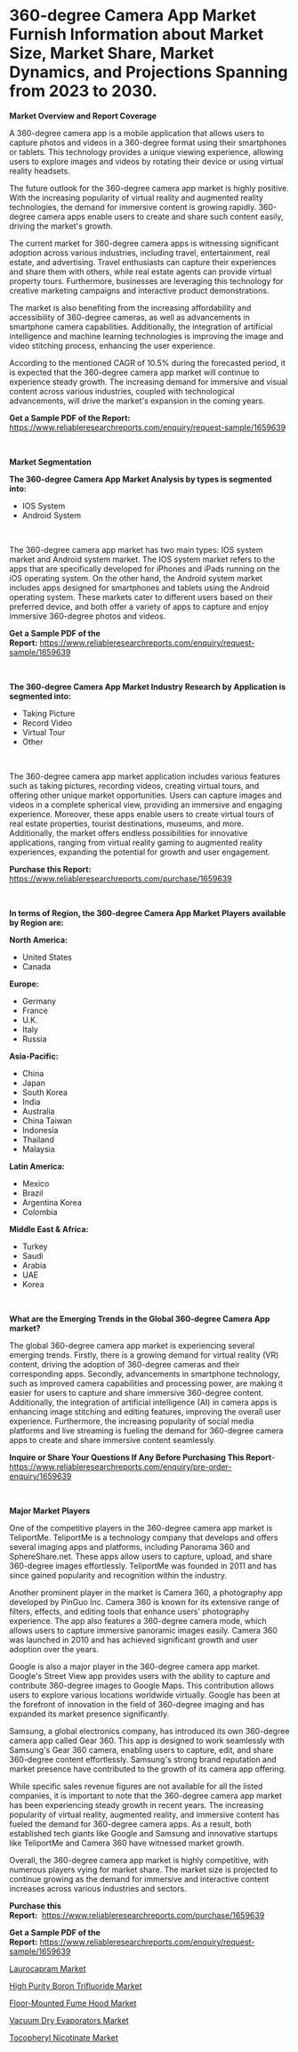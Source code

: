 <p><h1>360-degree Camera App Market Furnish Information about Market Size, Market Share, Market Dynamics, and Projections Spanning from 2023 to 2030.</h1></p><p><strong>Market Overview and Report Coverage</strong></p>
<p><p>A 360-degree camera app is a mobile application that allows users to capture photos and videos in a 360-degree format using their smartphones or tablets. This technology provides a unique viewing experience, allowing users to explore images and videos by rotating their device or using virtual reality headsets.</p><p>The future outlook for the 360-degree camera app market is highly positive. With the increasing popularity of virtual reality and augmented reality technologies, the demand for immersive content is growing rapidly. 360-degree camera apps enable users to create and share such content easily, driving the market's growth.</p><p>The current market for 360-degree camera apps is witnessing significant adoption across various industries, including travel, entertainment, real estate, and advertising. Travel enthusiasts can capture their experiences and share them with others, while real estate agents can provide virtual property tours. Furthermore, businesses are leveraging this technology for creative marketing campaigns and interactive product demonstrations.</p><p>The market is also benefiting from the increasing affordability and accessibility of 360-degree cameras, as well as advancements in smartphone camera capabilities. Additionally, the integration of artificial intelligence and machine learning technologies is improving the image and video stitching process, enhancing the user experience.</p><p>According to the mentioned CAGR of 10.5% during the forecasted period, it is expected that the 360-degree camera app market will continue to experience steady growth. The increasing demand for immersive and visual content across various industries, coupled with technological advancements, will drive the market's expansion in the coming years.</p></p>
<p><strong>Get a Sample PDF of the Report:</strong> <a href="https://www.reliableresearchreports.com/enquiry/request-sample/1659639">https://www.reliableresearchreports.com/enquiry/request-sample/1659639</a></p>
<p>&nbsp;</p>
<p><strong>Market Segmentation</strong></p>
<p><strong>The 360-degree Camera App Market Analysis by types is segmented into:</strong></p>
<p><ul><li>IOS System</li><li>Android System</li></ul></p>
<p>&nbsp;</p>
<p><p>The 360-degree camera app market has two main types: IOS system market and Android system market. The IOS system market refers to the apps that are specifically developed for iPhones and iPads running on the iOS operating system. On the other hand, the Android system market includes apps designed for smartphones and tablets using the Android operating system. These markets cater to different users based on their preferred device, and both offer a variety of apps to capture and enjoy immersive 360-degree photos and videos.</p></p>
<p><strong>Get a Sample PDF of the Report:</strong>&nbsp;<a href="https://www.reliableresearchreports.com/enquiry/request-sample/1659639">https://www.reliableresearchreports.com/enquiry/request-sample/1659639</a></p>
<p>&nbsp;</p>
<p><strong>The 360-degree Camera App Market Industry Research by Application is segmented into:</strong></p>
<p><ul><li>Taking Picture</li><li>Record Video</li><li>Virtual Tour</li><li>Other</li></ul></p>
<p>&nbsp;</p>
<p><p>The 360-degree camera app market application includes various features such as taking pictures, recording videos, creating virtual tours, and offering other unique market opportunities. Users can capture images and videos in a complete spherical view, providing an immersive and engaging experience. Moreover, these apps enable users to create virtual tours of real estate properties, tourist destinations, museums, and more. Additionally, the market offers endless possibilities for innovative applications, ranging from virtual reality gaming to augmented reality experiences, expanding the potential for growth and user engagement.</p></p>
<p><strong>Purchase this Report:</strong>&nbsp; <a href="https://www.reliableresearchreports.com/purchase/1659639">https://www.reliableresearchreports.com/purchase/1659639</a></p>
<p>&nbsp;</p>
<p><strong>In terms of Region, the 360-degree Camera App Market Players available by Region are:</strong></p>
<p>
    <p> <strong> North America: </strong>
        <ul>
            <li>United States</li>
            <li>Canada</li>
        </ul>
        </p> 
    <p> <strong> Europe: </strong>
        <ul>
            <li>Germany</li>
            <li>France</li>
            <li>U.K.</li>
            <li>Italy</li>
            <li>Russia</li>
        </ul>
        </p> 
    <p> <strong> Asia-Pacific: </strong>
        <ul>
            <li>China</li>
            <li>Japan</li>
            <li>South Korea</li>
            <li>India</li>
            <li>Australia</li>
            <li>China Taiwan</li>
            <li>Indonesia</li>
            <li>Thailand</li>
            <li>Malaysia</li>
        </ul>
        </p> 
    <p> <strong> Latin America: </strong>
        <ul>
            <li>Mexico</li>
            <li>Brazil</li>
            <li>Argentina Korea</li>
            <li>Colombia</li>
        </ul>
        </p> 
    <p> <strong> Middle East & Africa: </strong>
        <ul>
            <li>Turkey</li>
            <li>Saudi</li>
            <li>Arabia</li>
            <li>UAE</li>
            <li>Korea</li>
        </ul>
    </p>
    </p>
<p>&nbsp;</p>
<p><strong>What are the Emerging Trends in the Global 360-degree Camera App market?</strong></p>
<p><p>The global 360-degree camera app market is experiencing several emerging trends. Firstly, there is a growing demand for virtual reality (VR) content, driving the adoption of 360-degree cameras and their corresponding apps. Secondly, advancements in smartphone technology, such as improved camera capabilities and processing power, are making it easier for users to capture and share immersive 360-degree content. Additionally, the integration of artificial intelligence (AI) in camera apps is enhancing image stitching and editing features, improving the overall user experience. Furthermore, the increasing popularity of social media platforms and live streaming is fueling the demand for 360-degree camera apps to create and share immersive content seamlessly.</p></p>
<p><strong>Inquire or Share Your Questions If Any Before Purchasing This Report</strong>- <a href="https://www.reliableresearchreports.com/enquiry/pre-order-enquiry/1659639">https://www.reliableresearchreports.com/enquiry/pre-order-enquiry/1659639</a></p>
<p>&nbsp;</p>
<p><strong>Major Market Players</strong></p>
<p><p>One of the competitive players in the 360-degree camera app market is TeliportMe. TeliportMe is a technology company that develops and offers several imaging apps and platforms, including Panorama 360 and SphereShare.net. These apps allow users to capture, upload, and share 360-degree images effortlessly. TeliportMe was founded in 2011 and has since gained popularity and recognition within the industry.</p><p>Another prominent player in the market is Camera 360, a photography app developed by PinGuo Inc. Camera 360 is known for its extensive range of filters, effects, and editing tools that enhance users' photography experience. The app also features a 360-degree camera mode, which allows users to capture immersive panoramic images easily. Camera 360 was launched in 2010 and has achieved significant growth and user adoption over the years.</p><p>Google is also a major player in the 360-degree camera app market. Google's Street View app provides users with the ability to capture and contribute 360-degree images to Google Maps. This contribution allows users to explore various locations worldwide virtually. Google has been at the forefront of innovation in the field of 360-degree imaging and has expanded its market presence significantly.</p><p>Samsung, a global electronics company, has introduced its own 360-degree camera app called Gear 360. This app is designed to work seamlessly with Samsung's Gear 360 camera, enabling users to capture, edit, and share 360-degree content effortlessly. Samsung's strong brand reputation and market presence have contributed to the growth of its camera app offering.</p><p>While specific sales revenue figures are not available for all the listed companies, it is important to note that the 360-degree camera app market has been experiencing steady growth in recent years. The increasing popularity of virtual reality, augmented reality, and immersive content has fueled the demand for 360-degree camera apps. As a result, both established tech giants like Google and Samsung and innovative startups like TeliportMe and Camera 360 have witnessed market growth.</p><p>Overall, the 360-degree camera app market is highly competitive, with numerous players vying for market share. The market size is projected to continue growing as the demand for immersive and interactive content increases across various industries and sectors.</p></p>
<p><strong>Purchase this Report:</strong>&nbsp;&nbsp;<a href="https://www.reliableresearchreports.com/purchase/1659639">https://www.reliableresearchreports.com/purchase/1659639</a></p>
<p></p>
<p><strong>Get a Sample PDF of the Report:</strong>&nbsp;<a href="https://www.reliableresearchreports.com/enquiry/request-sample/1659639">https://www.reliableresearchreports.com/enquiry/request-sample/1659639</a></p>
<p><p><a href="https://medium.com/@half.skull.am/laurocapram-market-size-growth-forecast-2023-2030-656b83a7885e">Laurocapram Market</a></p><p><a href="https://www.linkedin.com/pulse/high-purity-boron-trifluoride-market-size-share-amp/">High Purity Boron Trifluoride Market</a></p><p><a href="https://github.com/sndrkn/Market-Research-Report-List-1/blob/main/floor-mounted-fume-hood-market.md">Floor-Mounted Fume Hood Market</a></p><p><a href="https://github.com/amae102299/Market-Research-Report-List-1/blob/main/vacuum-dry-evaporators-market.md">Vacuum Dry Evaporators Market</a></p><p><a href="https://medium.com/@damorgan64868/decoding-tocopheryl-nicotinate-market-metrics-market-share-trends-and-growth-patterns-3f48e2eb40d8">Tocopheryl Nicotinate Market</a></p></p>